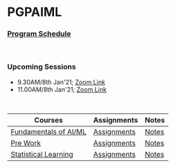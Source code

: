 # PGPAIML

### [Program Schedule](Admin/PGP%20AIML%20January'22%20-%20Delivery%20Schedule.pdf)

<br />

### Upcoming Sessions
- 9.30AM/8th Jan'21; [Zoom Link](http://url5140.mygreatlearning.com/ls/click?upn=GbJuAhH6Xpe0bJ2mNWagrkx3rM2Nf64d1XiNPSolN-2FPzbtBCqukrDFnbTYVKbi5trMnA5gORM6fma4fOInepllJLHMh3UNZKU-2B1ryVi45zSnB6JsUuwjJm-2F2Rw1qZVBH55gILooDRZtW7gjd-2FudNyCBVg97-2BA1eXZchfJo6PE-2BuV4sImQzzQeTEPUHQZrhYYrPh1a4onkOD4rmiTU55LbIZ03KdtY2oCq1eomKXkSYNd3wWsnFufH-2BsVFhIzz1ciPTLWNN1URa3caorRgsZf9vlOGAZuXrUy0LFbp3DnYDFk59o4tm7Nsn1RyVV45DTgQh9lxQamDepSIReqrZsCJz7cxyU5AAg2pk-2BEI6C3ZTeh75pCq-2BtVeoZMMizgK8Da3Pqwdn22reEu5OVA4lg3dw-3D-3DqMki_DpLUlkMDNJr-2Bd9yH-2BAjXsr5w8Slk9mPjkoaKL1QSH2xg-2FKRRmPT1SdkhnoHjkaPsuaXKTvMd-2FC8uPOMoZKoyTh8TXzISojeVLQmFzINfzbMVrZaJG3bBBOSITcbCDg9qfDW4OQcSpJLx779X2isU-2B1Olr2Cq27oMmWKSkvkbzdQ20XFtFXuNGrWkHQUYIn0UEbIJWT1wVSxjGH2o9ma7YM1-2FL1J1WycAaPOcO2tXIR-2FNcEn6fnoVwOMjx6Epnqys2F1UPqMLi3XW7KKwNUghQKDTOcyK4LnszX-2F7-2BCCm9T8-3D)
- 11.00AM/8th Jan'21; [Zoom Link](http://url5140.mygreatlearning.com/ls/click?upn=GbJuAhH6Xpe0bJ2mNWagrkx3rM2Nf64d1XiNPSolN-2FPzbtBCqukrDFnbTYVKbi5trMnA5gORM6fma4fOInepllJLHMh3UNZKU-2B1ryVi45zSnB6JsUuwjJm-2F2Rw1qZVBH55gILooDRZtW7gjd-2FudNyCBVg97-2BA1eXZchfJo6PE-2BuV4sImQzzQeTEPUHQZrhYYrPh1a4onkOD4rmiTU55LbIZ03KdtY2oCq1eomKXkSYNd3wWsnFufH-2BsVFhIzz1ciPTLWNN1URa3caorRgsZf9m2wJU5ZxWzQ7rLqgNpAdb9c-2BeREZDnYEsDfREICYWEJe30SRkBKo-2BOwZFmArup5C9ccSVsQsWfSYiVKmErsdSlsxCUNMOk8PoJ0-2F9i3gfkJOj7LG4jcBiyrwWp-2Fr42KGg-3D-3DQfWh_DpLUlkMDNJr-2Bd9yH-2BAjXsr5w8Slk9mPjkoaKL1QSH2wlZOqCN9GLXzwX7MTSHVf5tyFhxua-2BOxeejLjeWJWpwGDs20IFaQsX2kERkEj2Kk2go0pJWcG97ONkoXqWwoGzYqdlphAVG4Xb4ggIB0bWOEps3CbkbD1f2nTwh4CODVLpTxzDpUdBd-2BIDnPfW1zGdTFyCcQrt7I1KH9yZmsRELyqNr2Fk8B14bFqzNw1l8pm2USW3cPgeVt11T3cqwtE1sf1Y-2BgUvJkhHOVzClhkgrvvS1OMEyEjDJfRtRS-2F9oZw-3D)

<br />

| Courses  | Assignments | Notes |
|---|---|---|
|[Fundamentals of AI/ML](FundamentalsOfAIML)|[Assignments](FundamentalsOfAIML/Assignments)|[Notes](FundamentalsOfAIML/Notes)|
|[Pre Work](PreWork)|[Assignments](PreWork/Assignments)|[Notes](PreWork/Notes)|
|[Statistical Learning](StatisticalLearning)|[Assignments](StatisticalLearning/Assignments)|[Notes](StatisticalLearning/Notes)|